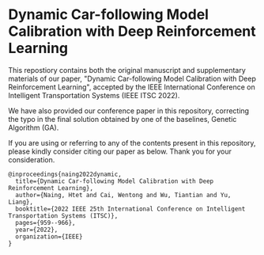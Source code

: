 # Dynamic Car-following Model Calibration with Deep Reinforcement Learning
This repostiory contains both the original manuscript and supplementary materials of our paper, "Dynamic Car-following Model Calibration with Deep Reinforcement Learning", accepted by the IEEE International Conference on Intelligent Transportation Systems (IEEE ITSC 2022).

We have also provided our conference paper in this repository, correcting the typo in the final solution obtained by one of the baselines, Genetic Algorithm (GA). 

If you are using or referring to any of the contents present in this repository, please kindly consider citing our paper as below. Thank you for your consideration.

```
@inproceedings{naing2022dynamic,
  title={Dynamic Car-following Model Calibration with Deep Reinforcement Learning},
  author={Naing, Htet and Cai, Wentong and Wu, Tiantian and Yu, Liang},
  booktitle={2022 IEEE 25th International Conference on Intelligent Transportation Systems (ITSC)},
  pages={959--966},
  year={2022},
  organization={IEEE}
}
```

